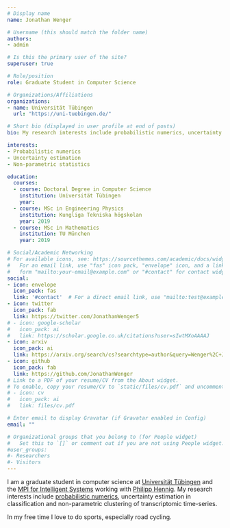 ```yaml
---
# Display name
name: Jonathan Wenger

# Username (this should match the folder name)
authors:
- admin

# Is this the primary user of the site?
superuser: true

# Role/position
role: Graduate Student in Computer Science

# Organizations/Affiliations
organizations:
- name: Universität Tübingen
  url: "https://uni-tuebingen.de/"

# Short bio (displayed in user profile at end of posts)
bio: My research interests include probabilistic numerics, uncertainty estimation in classification and Gaussian processes.

interests:
- Probabilistic numerics
- Uncertainty estimation
- Non-parametric statistics

education:
  courses:
  - course: Doctoral Degree in Computer Science
    institution: Universität Tübingen
    year:
  - course: MSc in Engineering Physics
    institution: Kungliga Tekniska högskolan
    year: 2019
  - course: MSc in Mathematics
    institution: TU München
    year: 2019

# Social/Academic Networking
# For available icons, see: https://sourcethemes.com/academic/docs/widgets/#icons
#   For an email link, use "fas" icon pack, "envelope" icon, and a link in the
#   form "mailto:your-email@example.com" or "#contact" for contact widget.
social:
- icon: envelope
  icon_pack: fas
  link: '#contact'  # For a direct email link, use "mailto:test@example.org".
- icon: twitter
  icon_pack: fab
  link: https://twitter.com/JonathanWenger5
# - icon: google-scholar
#   icon_pack: ai
#   link: https://scholar.google.co.uk/citations?user=sIwtMXoAAAAJ
- icon: arxiv
  icon_pack: ai
  link: https://arxiv.org/search/cs?searchtype=author&query=Wenger%2C+J
- icon: github
  icon_pack: fab
  link: https://github.com/JonathanWenger
# Link to a PDF of your resume/CV from the About widget.
# To enable, copy your resume/CV to `static/files/cv.pdf` and uncomment the lines below.
# - icon: cv
#   icon_pack: ai
#   link: files/cv.pdf

# Enter email to display Gravatar (if Gravatar enabled in Config)
email: ""

# Organizational groups that you belong to (for People widget)
#   Set this to `[]` or comment out if you are not using People widget.
#user_groups:
#- Researchers
#- Visitors
---
```


I am a graduate student in computer science at [Universität Tübingen](https://uni-tuebingen.de/) and the [MPI for Intelligent Systems](https://www.is.mpg.de/de) working with [Philipp Hennig](https://uni-tuebingen.de/fakultaeten/mathematisch-naturwissenschaftliche-fakultaet/fachbereiche/informatik/lehrstuehle/methoden-des-maschinellen-lernens/personen/philipp-hennig/). My research interests include [probabilistic numerics](http://probabilistic-numerics.org/), uncertainty estimation in classification and non-parametric clustering of transcriptomic time-series.

In my free time I love to do sports, especially road cycling.

